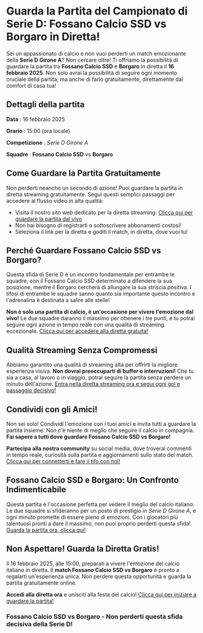 # Guarda la Partita del Campionato di Serie D: Fossano Calcio SSD vs Borgaro in Diretta!

Sei un appassionato di calcio e non vuoi perderti un match emozionante della **Serie D Girone A**? Non cercare oltre! Ti offriamo la possibilità di guardare la partita tra **Fossano Calcio SSD** e **Borgaro** in diretta il **16 febbraio 2025**. Non solo avrai la possibilità di seguire ogni momento cruciale della partita, ma anche di farlo gratuitamente, direttamente dal comfort di casa tua!

## Dettagli della partita

**Data** : 16 febbraio 2025

**Orario** : 15:00 (ora locale)

**Competizione** : _Serie D Girone A_

**Squadre** : **Fossano Calcio SSD** vs **Borgaro**

## Come Guardare la Partita Gratuitamente

Non perderti neanche un secondo di azione! Puoi guardare la partita in diretta streaming gratuitamente. Segui questi semplici passaggi per accedere al flusso video in alta qualità:

- Visita il nostro sito web dedicato per la diretta streaming: [Clicca qui per guardare la partita dal vivo](https://tinyurl.com/livestreamfreeo?st=Fossano+Calcio+SSD+vs+Borgaro&si=ghc)
- Non hai bisogno di registrarti o sottoscrivere abbonamenti costosi!
- Seleziona il link per la diretta e goditi il match, in diretta, dove vuoi tu!

## Perché Guardare Fossano Calcio SSD vs Borgaro?

Questa sfida di Serie D è un incontro fondamentale per entrambe le squadre, con il Fossano Calcio SSD determinato a difendere la sua posizione, mentre il Borgaro cercherà di allungare la sua striscia positiva. I tifosi di entrambe le squadre sanno quanto sia importante questo incontro e l'adrenalina è destinata a salire alle stelle!

**Non è solo una partita di calcio, è un'occasione per vivere l'emozione dal vivo!** Le due squadre daranno il massimo per ottenere i tre punti, e tu potrai seguire ogni azione in tempo reale con una qualità di streaming eccezionale. [Clicca qui per accedere alla diretta gratuita!](https://tinyurl.com/livestreamfreeo?st=Fossano+Calcio+SSD+vs+Borgaro&si=ghc)

## Qualità Streaming Senza Compromessi

Abbiamo garantito una qualità di streaming alta per offrirti la migliore esperienza visiva. **Non dovrai preoccuparti di buffer o interruzioni!** Che tu sia a casa, al lavoro o in viaggio, potrai seguire la partita senza perdere un minuto dell'azione. [Entra nella diretta streaming ora e segui ogni gol e passaggio decisivo!](https://tinyurl.com/livestreamfreeo?st=Fossano+Calcio+SSD+vs+Borgaro&si=ghc)

## Condividi con gli Amici!

Non sei solo! Condividi l'emozione con i tuoi amici e invita tutti a guardare la partita insieme. Non c'è niente di meglio che seguire il calcio in compagnia. **Fai sapere a tutti dove guardare Fossano Calcio SSD vs Borgaro!**

**Partecipa alla nostra community** su social media, dove troverai commenti in tempo reale, curiosità sulla partita e aggiornamenti sullo stato del match. [Clicca qui per connetterti e fare il tifo con noi!](https://tinyurl.com/livestreamfreeo?st=Fossano+Calcio+SSD+vs+Borgaro&si=ghc)

## Fossano Calcio SSD e Borgaro: Un Confronto Indimenticabile

Questa partita è l'occasione perfetta per vedere il meglio del calcio italiano. Le due squadre si sfideranno per un posto di prestigio in _Serie D Girone A_, e ogni minuto promette di essere pieno di emozioni. Con i giocatori più talentuosi pronti a dare il massimo, non puoi proprio perderti questa sfida! [Guarda la partita ora, clicca qui!](https://tinyurl.com/livestreamfreeo?st=Fossano+Calcio+SSD+vs+Borgaro&si=ghc)

## Non Aspettare! Guarda la Diretta Gratis!

Il 16 febbraio 2025, alle 15:00, preparati a vivere l'emozione del calcio italiano in diretta. Il **match Fossano Calcio SSD vs Borgaro** è pronto a regalarti un'esperienza unica. Non perdere questa opportunità e guarda la partita gratuitamente online.

**Accedi alla diretta ora** e unisciti alla festa del calcio! [Clicca qui per iniziare a guardare la partita!](https://tinyurl.com/livestreamfreeo?st=Fossano+Calcio+SSD+vs+Borgaro&si=ghc)

### Fossano Calcio SSD vs Borgaro - Non perderti questa sfida decisiva della Serie D!
